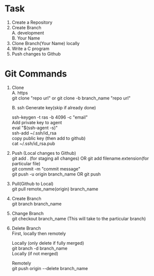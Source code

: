 
# Task  
1. Create a Repository  
2. Create Branch  
   A. development  
   B. Your Name  
3. Clone Branch(Your Name) locally  
4. Write a C program  
5. Push changes to Github  


# Git Commands  
1. Clone  
   A. https  
      git clone "repo url" or git clone -b branch_name "repo url"  

   B. ssh 
      Generate key(skip if already done)  

      ssh-keygen -t ras -b 4096 -c "email"  
      Add private key to agent  
        eval "$(ssh-agent -s)"  
        ssh-add ~/.ssh/id_rsa  
      copy public key (then add to github)  
        cat ~/.ssh/id_rsa.pub  

2.  Push (Local changes to Github)  
    git add . (for staging all changes) OR git add filename.extension(for particular file)  
    git commit -m "commit message"  
    git push -u origin branch_name OR git push  

3. Pull(Github to Local)  
   git pull remote_name(origin) branch_name  

4. Create Branch  
   git branch branch_name  

5. Change Branch  
   git checkout branch_name (This will take to the particular branch)  

6. Delete Branch  
   First, locally then remotely  

   Locally (only delete if fully merged)  
     git branch -d branch_name  
   Locally (if not merged)  
    
   Remotely  
   git push origin --delete branch_name 

           

  

      

